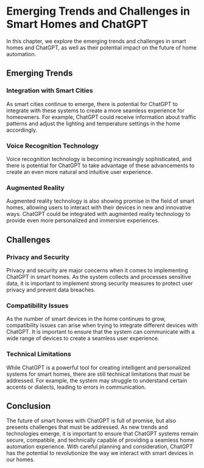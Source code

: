 Emerging Trends and Challenges in Smart Homes and ChatGPT
========================================================================================================

In this chapter, we explore the emerging trends and challenges in smart homes and ChatGPT, as well as their potential impact on the future of home automation.

Emerging Trends
---------------

### Integration with Smart Cities

As smart cities continue to emerge, there is potential for ChatGPT to integrate with these systems to create a more seamless experience for homeowners. For example, ChatGPT could receive information about traffic patterns and adjust the lighting and temperature settings in the home accordingly.

### Voice Recognition Technology

Voice recognition technology is becoming increasingly sophisticated, and there is potential for ChatGPT to take advantage of these advancements to create an even more natural and intuitive user experience.

### Augmented Reality

Augmented reality technology is also showing promise in the field of smart homes, allowing users to interact with their devices in new and innovative ways. ChatGPT could be integrated with augmented reality technology to provide even more personalized and immersive experiences.

Challenges
----------

### Privacy and Security

Privacy and security are major concerns when it comes to implementing ChatGPT in smart homes. As the system collects and processes sensitive data, it is important to implement strong security measures to protect user privacy and prevent data breaches.

### Compatibility Issues

As the number of smart devices in the home continues to grow, compatibility issues can arise when trying to integrate different devices with ChatGPT. It is important to ensure that the system can communicate with a wide range of devices to create a seamless user experience.

### Technical Limitations

While ChatGPT is a powerful tool for creating intelligent and personalized systems for smart homes, there are still technical limitations that must be addressed. For example, the system may struggle to understand certain accents or dialects, leading to errors in communication.

Conclusion
----------

The future of smart homes with ChatGPT is full of promise, but also presents challenges that must be addressed. As new trends and technologies emerge, it is important to ensure that ChatGPT systems remain secure, compatible, and technically capable of providing a seamless home automation experience. With careful planning and consideration, ChatGPT has the potential to revolutionize the way we interact with smart devices in our homes.
